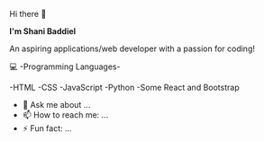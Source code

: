 Hi there :wave:

**I'm Shani Baddiel**

An aspiring applications/web developer with a passion for coding!

:computer:  -Programming Languages-

-HTML
-CSS
-JavaScript
-Python
-Some React and Bootstrap


- 💬 Ask me about ...
- 📫 How to reach me: ...
- ⚡ Fun fact: ...

